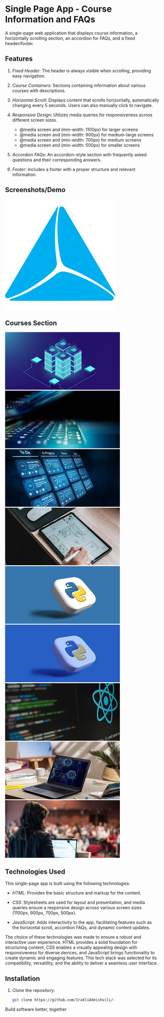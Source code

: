 





# Single Page App - Course Information and FAQs

A single-page web application that displays course information, a horizontally scrolling section, an accordion for FAQs, and a fixed header/footer.

## Features

1. *Fixed Header:* The header is always visible when scrolling, providing easy navigation.

2. *Course Containers:* Sections containing information about various courses with descriptions.

3. *Horizontal Scroll:* Displays content that scrolls horizontally, automatically changing every 5 seconds. Users can also manually click to navigate.

4. *Responsive Design:* Utilizes media queries for responsiveness across different screen sizes.
    - @media screen and (min-width: 1100px) for larger screens
    - @media screen and (min-width: 900px) for medium-large screens
    - @media screen and (min-width: 700px) for medium screens
    - @media screen and (min-width: 500px) for smaller screens

5. *Accordion FAQs:* An accordion-style section with frequently asked questions and their corresponding answers.

6. *Footer:* Includes a footer with a proper structure and relevant information.

## Screenshots/Demo

![Header Section](imgs\logo.jpg)

## Courses Section
![Blockchain](/imgs/Blockchain.jpg)
![Cybersecurity](/imgs/Cybersecurity.jpg)
![DevOps](/imgs/DevOps.jpg)
![iOS](/imgs/ios.jpg)
![Python](/imgs/Python.jpg)
![Python1](/imgs/Python1.jpg)
![React](/imgs/react.jpg)
![Security](/imgs/Security.jpg)
![ToT](/imgs/ToT.jpg)

## Technologies Used

This single-page app is built using the following technologies:

- *HTML:* Provides the basic structure and markup for the content.
  
- *CSS:* Stylesheets are used for layout and presentation, and media queries ensure a responsive design across various screen sizes (1100px, 900px, 700px, 500px).

- *JavaScript:* Adds interactivity to the app, facilitating features such as the horizontal scroll, accordion FAQs, and dynamic content updates.

The choice of these technologies was made to ensure a robust and interactive user experience. HTML provides a solid foundation for structuring content, CSS enables a visually appealing design with responsiveness for diverse devices, and JavaScript brings functionality to create dynamic and engaging features. This tech stack was selected for its compatibility, versatility, and the ability to deliver a seamless user interface.

## Installation

1. Clone the repository:

   ```bash
   git clone https://github.com/IrakliAdeishvili/-

Build software better, together